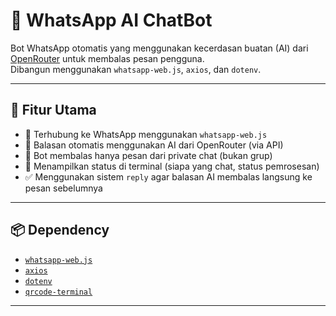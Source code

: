 # 🤖 WhatsApp AI ChatBot

Bot WhatsApp otomatis yang menggunakan kecerdasan buatan (AI) dari [OpenRouter](https://openrouter.ai) untuk membalas pesan pengguna.  
Dibangun menggunakan `whatsapp-web.js`, `axios`, dan `dotenv`.

---

## 🔧 Fitur Utama

- 🔌 Terhubung ke WhatsApp menggunakan `whatsapp-web.js`
- 🧠 Balasan otomatis menggunakan AI dari OpenRouter (via API)
- 💬 Bot membalas hanya pesan dari private chat (bukan grup)
- 📎 Menampilkan status di terminal (siapa yang chat, status pemrosesan)
- ✅ Menggunakan sistem `reply` agar balasan AI membalas langsung ke pesan sebelumnya

---

## 📦 Dependency

- [`whatsapp-web.js`](https://github.com/pedroslopez/whatsapp-web.js)
- [`axios`](https://axios-http.com/)
- [`dotenv`](https://www.npmjs.com/package/dotenv)
- [`qrcode-terminal`](https://www.npmjs.com/package/qrcode-terminal)

---
